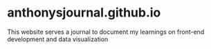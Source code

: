 # anthonysjournal.github.io
This website serves a journal to document my learnings on front-end development and data visualization
